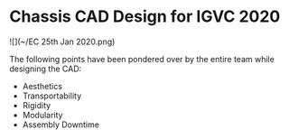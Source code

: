 # Chassis CAD Design for IGVC 2020

![](~/EC 25th Jan 2020.png)

The following points have been pondered over by the entire team while designing the CAD:
- Aesthetics
- Transportability
- Rigidity
- Modularity
- Assembly Downtime